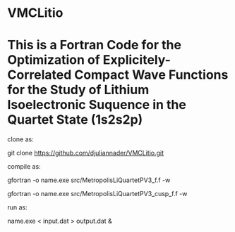 # VMCLitio
# This is a Fortran Code for the Optimization of Explicitely-Correlated Compact Wave Functions for the Study of Lithium Isoelectronic Suquence in the Quartet State (1s2s2p)

clone as:

git clone https://github.com/djuliannader/VMCLitio.git

compile as:

gfortran -o name.exe src/MetropolisLiQuartetPV3_f.f -w

gfortran -o name.exe src/MetropolisLiQuartetPV3_cusp_f.f -w

run as:

name.exe < input.dat > output.dat &